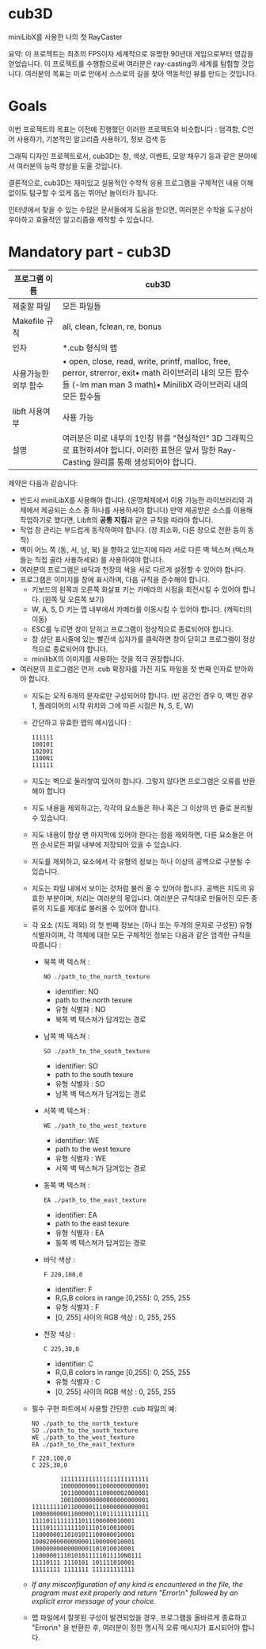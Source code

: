 # **cub3D**

miniLibX를 사용한 나의 첫 RayCaster

요약: 이 프로젝트는 최초의 FPS이자 세계적으로 유명한 90년대 게임으로부터 영감을 얻었습니다. 이 프로젝트를 수행함으로써 여러분은 ray-casting의 세계를 탐험할 것입니다. 여러분의 목표는 미로 안에서 스스로의 길을 찾아 역동적인 뷰를 만드는 것입니다.

# Goals

이번 프로젝트의 목표는 이전에 진행했던 이러한 프로젝트와 비슷합니다 : 엄격함, C언어 사용하기, 기본적인 알고리즘 사용하기, 정보 검색 등

그래픽 디자인 프로젝트로서, cub3D는 창, 색상, 이벤트, 모양 채우기 등과 같은 분야에서 여러분의 능력 향상을 도울 것입니다.

결론적으로, cub3D는 재미있고 실용적인 수학적 응용 프로그램을 구체적인 내용 이해 없이도 탐구할 수 있게 돕는 뛰어난 놀이터가 됩니다.

인터넷에서 찾을 수 있는 수많은 문서들에게 도움을 받으면, 여러분은 수학을 도구삼아 우아하고 효율적인 알고리즘을 제작할 수 있습니다.

# Mandatory part - cub3D

| 프로그램 이름 | cub3D |
| --- | --- |
| 제출할 파일 | 모든 파일들 |
| Makefile 규칙 | all, clean, fclean, re, bonus |
| 인자 | *.cub 형식의 맵 |
| 사용가능한외부 함수 | • open, close, read, write, printf, malloc, free, perror, strerror, exit• math 라이브러리 내의 모든 함수들 (-lm man man 3 math)• MinilibX 라이브러리 내의 모든 함수들 |
| libft 사용여부 | 사용 가능 |
| 설명 | 여러분은 미로 내부의 1인칭 뷰를 "현실적인" 3D 그래픽으로 표현하셔야 합니다. 이러한 표현은 앞서 말한 Ray-Casting 원리를 통해 생성되어야 합니다. |

제약은 다음과 같습니다:

- 반드시 miniLibX를 사용해야 합니다. (운영체제에서 이용 가능한 라이브러리와 과제에서 제공되는 소스 중 하나를 사용하셔야 합니다) 만약 제공받은 소스를 이용해 작업하기로 했다면, Libft의 **공통 지침**과 같은 규칙을 따라야 합니다.
- 작업 창 관리는 부드럽게 동작하여야 합니다. (창 최소화, 다른 창으로 전환 등의 동작)
- 벽이 어느 쪽 (동, 서, 남, 북) 을 향하고 있는지에 따라 서로 다른 벽 텍스쳐 (텍스쳐들는 직접 골라 사용하세요) 를 사용하여야 합니다.
- 여러분의 프로그램은 바닥과 천장의 색을 서로 다르게 설정할 수 있어야 합니다.
- 프로그램은 이미지를 창에 표시하며, 다음 규칙을 준수해야 합니다.
    - 키보드의 왼쪽과 오른쪽 화살표 키는 카메라의 시점을 회전시킬 수 있어야 합니다. (왼쪽 및 오른쪽 보기)
    - W, A, S, D 키는 맵 내부에서 카메라를 이동시킬 수 있어야 합니다. (캐릭터의 이동)
    - ESC를 누르면 창이 닫히고 프로그램이 정상적으로 종료되어야 합니다.
    - 창 상단 표시줄에 있는 빨간색 십자가를 클릭하면 창이 닫히고 프로그램이 정상적으로 종료되어야 합니다.
    - minilibX의 이미지를 사용하는 것을 적극 권장합니다.
- 여러분의 프로그램은 먼저 .cub 확장자를 가진 지도 파일을 첫 번째 인자로 받아와야 합니다.
    - 지도는 오직 6개의 문자로만 구성되어야 합니다. (빈 공간인 경우 0, 벽인 경우 1, 플레이어의 시작 위치와 그에 따른 시점은 N, S, E, W)
    - 간단하고 유효한 맵의 예시입니다 :
        
        ```
        111111
        100101
        102001
        1100N1
        111111
        ```
        
    - 지도는 벽으로 둘러쌓여 있어야 합니다. 그렇지 않다면 프로그램은 오류를 반환해야 합니다
    - 지도 내용을 제외하고는, 각각의 요소들은 하나 혹은 그 이상의 빈 줄로 분리될 수 있습니다.
    - 지도 내용이 항상 맨 마지막에 있어야 한다는 점을 제외하면, 다른 요소들은 어떤 순서로든 파일 내부에 저장되어 있을 수 있습니다.
    - 지도를 제외하고, 요소에서 각 유형의 정보는 하나 이상의 공백으로 구분될 수 있습니다.
    - 지도는 파일 내에서 보이는 것처럼 불러 올 수 있어야 합니다. 공백은 지도의 유효한 부분이며, 처리는 여러분의 몫입니다. 여러분은 규칙대로 만들어진 모든 종류의 지도를 제대로 불러올 수 있어야 합니다.
    - 각 요소 (지도 제외) 의 첫 번째 정보는 (하나 또는 두개의 문자로 구성된) 유형 식별자이며, 각 객체에 대한 모든 구체적인 정보는 다음과 같은 엄격한 규칙을 따릅니다 :
        - 북쪽 벽 텍스쳐 :
            
            ```
            NO ./path_to_the_north_texture
            ```
            
            - identifier: NO
            - path to the north texure
            - 유형 식별자 : NO
            - 북쪽 벽 텍스쳐가 담겨있는 경로
        - 남쪽 벽 텍스쳐 :
            
            ```
            SO ./path_to_the_south_texture
            ```
            
            - identifier: SO
            - path to the south texure
            - 유형 식별자 : SO
            - 남쪽 벽 텍스쳐가 담겨있는 경로
        - 서쪽 벽 텍스쳐 :
            
            ```
            WE ./path_to_the_west_texture
            ```
            
            - identifier: WE
            - path to the west texure
            - 유형 식별자 : WE
            - 서쪽 벽 텍스쳐가 담겨있는 경로
        - 동쪽 벽 텍스쳐 :
            
            ```
            EA ./path_to_the_east_texture
            ```
            
            - identifier: EA
            - path to the east texure
            - 유형 식별자 : EA
            - 동쪽 벽 텍스쳐가 담겨있는 경로
        - 바닥 색상 :
            
            ```
            F 220,100,0
            ```
            
            - identifier: F
            - R,G,B colors in range [0,255]: 0, 255, 255
            - 유형 식별자 : F
            - [0, 255] 사이의 RGB 색상 : 0, 255, 255
        - 천장 색상 :
            
            ```
            C 225,30,0
            ```
            
            - identifier: C
            - R,G,B colors in range [0,255]: 0, 255, 255
            - 유형 식별자 : C
            - [0, 255] 사이의 RGB 색상 : 0, 255, 255
    - 필수 구현 파트에서 사용할 간단한 .cub 파일의 예:
        
        ```
        NO ./path_to_the_north_texture
        SO ./path_to_the_south_texture
        WE ./path_to_the_west_texture
        EA ./path_to_the_east_texture
        
        F 220,100,0
        C 225,30,0
        
        		1111111111111111111111111
        		1000000000110000000000001
        		1011000001110000002000001
        		1001000000000000000000001
        111111111011000001110000000000001
        100000000011000001110111111111111
        11110111111111011100000010001
        11110111111111011101010010001
        11000000110101011100000010001
        10002000000000001100000010001
        10000000000000001101010010001
        11000001110101011111011110N0111
        11110111 1110101 101111010001
        11111111 1111111 111111111111
        ```
        
    - *If any misconfiguration of any kind is encountered in the file, the program must exit properly and return "Error\n" followed by an explicit error message of your choice.*
    - 맵 파일에서 잘못된 구성이 발견되었을 경우, 프로그램을 올바르게 종료하고 "Error\n" 을 반환한 후, 여러분이 정한 명시적 오류 메시지가 표시되어야 합니다.